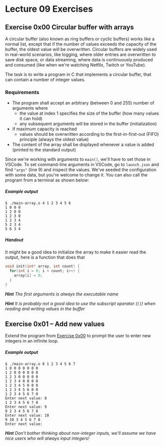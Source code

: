 # Lecture 09 Exercises

## Exercise 0x00 Circular buffer with arrays
A circular buffer (also known as ring buffers or cyclic buffers) works like a normal list, except that if the number of values exceeds the capacity of the buffer, the oldest value will be overwritten. Circular buffers are widely used in real-world scenarios, like logging, where older entries are overwritten to save disk space, or data streaming, where data is continuously produced and consumed (like when we're watching Netfilx, Twitch or YouTube). 

The task is to write a program in C that implements a circular buffer, that can contain a number of integer values.

### Requirements
- The program shall accept an arbitrary (between 0 and 255) number of arguments where
  - the value at index 1 specifies the size of the buffer (how many values it can hold)
  - any subsequent arguments will be stored in the buffer (initialization)
- If maximum capacity is reached
  - values should be overwritten according to the first-in-first-out (FIFO) principle (always the oldest value)
- The content of the array shall be displayed whenever a value is added (printed to the standard output)

Since we're working with arguments to `main()`, we'll have to set those in VSCode. To set command-line arguments in VSCode, go to `launch.json` and find `"args"` (line 9) and inspect the values. We've seeded the configuration with some data, but you're welcome to change it. You can also call the program from a terminal as shown below:

##### Example output
```
$ ./main-array.o 4 1 2 3 4 5 6
1 0 0 0
1 2 0 0
1 2 3 0
1 2 3 4
5 2 3 4
5 6 3 4
```

##### Handout
It might be a good idea to initialize the array to make it easier read the output, here is a function that does that
```c
void init(int* array, int count) {
  for(int i = 0; i < count; i++) {
    array[i] = 0;
  }
}
```

_**Hint** The first arguments is always the executable name_

_**Hint** It is probably not a good idea to use the subscript operator (`[]`) when reading and writing values in the buffer_

## Exercise 0x01 – Add new values
Extend the program from [Exercise 0x00](#exercise-0x00-circular-buffer-with-arrays) to prompt the user to enter new integers in an infinite loop.

##### Example output
```
$ ./main-array.o 8 1 2 3 4 5 6 7     
1 0 0 0 0 0 0 0 
1 2 0 0 0 0 0 0 
1 2 3 0 0 0 0 0 
1 2 3 4 0 0 0 0 
1 2 3 4 5 0 0 0 
1 2 3 4 5 6 0 0 
1 2 3 4 5 6 7 0 
Enter next value: 8
1 2 3 4 5 6 7 8 
Enter next value: 9
9 2 3 4 5 6 7 8 
Enter next value: 10
9 10 3 4 5 6 7 8 
Enter next value: 
```

_**Hint** Don't bother thinking about non-integer inputs, we'll assume we have nice users who will always input integers!_